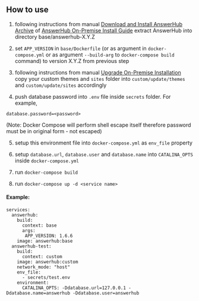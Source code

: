## How to use

1) following instructions from manual [Download and Install AnswerHub Archive](http://docs.dzonesoftware.com/articles/13574/download-and-install-answerhub-archive-2.html)
of [AnswerHub On-Premise Install Guide](http://docs.dzonesoftware.com/articles/13557/answerhub-17-on-premise-install-guide-2.html)
extract AnswerHub into directory base/answerhub-X.Y.Z

2) set `APP_VERSION` in `base/Dockerfile` (or as argument in `docker-compose.yml`
or as argument `--build-arg` to `docker-compose build` command) to version X.Y.Z
from previous step

3) following instructions from manual [Upgrade On-Premise Installation](http://docs.dzonesoftware.com/articles/13580/upgrade-on-premise-installation-2.html)
copy your custom themes and `sites` folder into `custom/update/themes` and
`custom/update/sites` accordingly

4) push database password into `.env` file inside `secrets` folder. For example,

```
database.password=<password>
```

(Note: Docker Compose will perform shell escape itself therefore password must
be in original form - not escaped)

5) setup this environment file into `docker-compose.yml` as `env_file` property

6) setup `database.url`, `database.user` and `database.name` into `CATALINA_OPTS`
inside `docker-compose.yml`

7) run `docker-compose build`

8) run `docker-compose up -d <service name>`

#### Example:

```
services:
  answerhub:
    build:
      context: base
      args:
       APP_VERSION: 1.6.6
    image: answerhub:base
  answerhub-test:
    build:
      context: custom
    image: answerhub:custom
    network_mode: "host"
    env_file:
      - secrets/test.env
    environment:
      CATALINA_OPTS: -Ddatabase.url=127.0.0.1 -Ddatabase.name=answerhub -Ddatabase.user=answerhub
```
